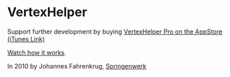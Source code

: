 VertexHelper
===

Support further development by buying [VertexHelper Pro on the AppStore (iTunes Link)](http://itunes.apple.com/us/app/vertexhelper-pro/id411684411?mt=12)

[Watch how it works](http://www.youtube.com/watch?v=oigdrgh286E).

In 2010 by Johannes Fahrenkrug, [Springenwerk](http://springenwerk.com)

